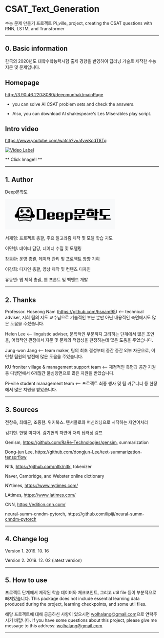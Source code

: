 # CSAT_Text_Generation

수능 문제 만들기 프로젝트
Pi_ville_project, creating the CSAT questions with RNN, LSTM, and Transformer

---

## 0. Basic information

한국의 2020년도 대학수학능력시험 출제 경향을 반영하여 딥러닝 기술로 제작한 수능 지문 및 문제입니다.

## Homepage

<http://3.90.46.220:8080/deepmunhak/mainPage>

- you can solve AI CSAT problem sets and check the answers.

- Also, you can download AI shakespeare's Les Miserables play script.

## Intro video

<https://www.youtube.com/watch?v=afvwKcdT8Tg>

[![Video Label](https://i.ytimg.com/vi/afvwKcdT8Tg/hqdefault.jpg?sqp=-oaymwEZCNACELwBSFXyq4qpAwsIARUAAIhCGAFwAQ==&rs=AOn4CLCA3TI-AU0V_C-b6ml8orP_-X0BOQ)](https://youtu.be/afvwKcdT8Tg)

 ** Click Image!! **

---

## 1. Author

Deep문학도 

![logo](./deepmoon.png)

서재형: 프로젝트 총괄, 주요 알고리즘 제작 및 모델 학습 지도 

이민형: 데이터 담당, 데이터 수집 및 모델링 

장동환: 운영 총괄, 데이터 관리 및 프로젝트 방향 기획

이강희: 디자인 총괄, 영상 제작 및 컨텐츠 디자인

유동연: 웹 제작 총괄, 웹 프론트 및 백엔드 개발

---

## 2. Thanks

Professor. Hoseong Nam (https://github.com/hsnam95) <-- technical adviser, 저희 팀의 지도 교수님으로 기술적인 부분 뿐만 아닌 내용적인 측면에서도 
많은 도움을 주셨습니다.

Helen Lee <-- linguistic adviser, 문학적인 부분까지 고려하는 단계에서 많은 조언을, 어학적인 관점에서 지문 및 문제의 적합성을 판정하는데 많은 도움을 주었습니다.

Jung-won Jang <-- team maker, 팀의 최초 결성부터 중간 중간 외부 자문으로, 이민형 팀원의 발전에 많은 도움을 주었습니다. 

KU froniter village & management support team <-- 재정적인 측면과 공간 지원 등 다방면에서 6개월간 물심양면으로 많은 지원을 받았습니다. 

Pi-ville student management team <-- 프로젝트 최종 행사 및 팀 커뮤니티 등 현장에서 많은 지원을 받았습니다. 

---

## 3. Sources

전창욱, 최태균, 조중현. 위키북스. 텐서플로와 머신러닝으로 시작하는 자연어처리

김기헌. 한빛 미디어. 김기헌의 자연어 처리 딥러닝 캠프

Genism, https://github.com/RaRe-Technologies/gensim, summarization

Dong-jun Lee, https://github.com/dongjun-Lee/text-summarization-tensorflow

Nltk, https://github.com/nltk/nltk, tokenizer

Naver, Cambridge, and Webster online dictionary

NYtimes, https://www.nytimes.com/

LAtimes, https://www.latimes.com/

CNN, https://edition.cnn.com/

neural-summ-cnndm-pytorch, https://github.com/lipiji/neural-summ-cnndm-pytorch

---

## 4. Change log

Version 1. 2019. 10. 16

Version 2. 2019. 12. 02 (latest version)

---

## 5. How to use

프로젝트 단계에서 제작된 학습 데이터와 체크포인트, 그리고 util file 등이 부분적으로 빠져있습니다.
This package does not include essential learning data produced during the project, learning checkpoints, and some util files.

해당 프로젝트에 대해 궁금하신 사항이 있으시면 <wolhalang@gmail.com>으로 연락주시기 바랍니다.
If you have some questions about this project, please give me message to this address: <wolhalang@gmail.com>. 

---











